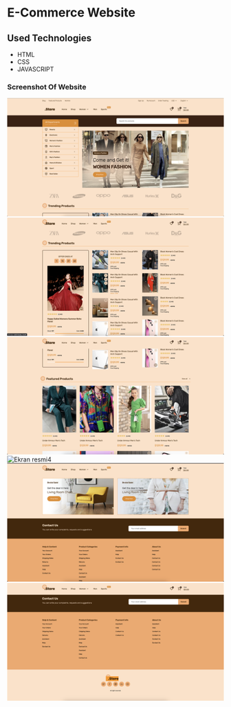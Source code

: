 # E-Commerce Website 
## Used Technologies 
* HTML 
* CSS 
* JAVASCRIPT
  
### Screenshot Of Website 
![Ekran resmi1](/Commerce1.png)
![Ekran resmi2](/Commerce2.png)
![Ekran resmi3](/Commerce3.png)
![Ekran resmi4](/Commerce4.png)
![Ekran resmi5](/Commerce5.png)
![Ekran resmi6](/Commerce6.png)
